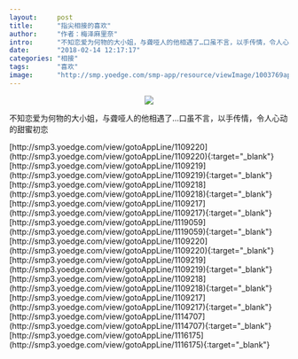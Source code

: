 ```yaml
---
layout:     post
title:      "指尖相接的喜欢"
author:     "作者：梅泽麻里奈"
intro:      "不知恋爱为何物的大小姐，与聋哑人的他相遇了…口虽不言，以手传情，令人心动的甜蜜初恋"
date:       "2018-02-14 12:17:17"
categories: "相接"
tags:       "喜欢"
image:      "http://smp.yoedge.com/smp-app/resource/viewImage/1003769appline.png"
---
```

<div style="text-align: center">
<p><img src="http://smp.yoedge.com/smp-app/resource/viewImage/1003769appline.png"/></p>
</div>
<p class="post-meta">
<span>不知恋爱为何物的大小姐，与聋哑人的他相遇了…口虽不言，以手传情，令人心动的甜蜜初恋</span>
</p>
[http://smp3.yoedge.com/view/gotoAppLine/1109220](http://smp3.yoedge.com/view/gotoAppLine/1109220){:target="_blank"}
[http://smp3.yoedge.com/view/gotoAppLine/1109219](http://smp3.yoedge.com/view/gotoAppLine/1109219){:target="_blank"}
[http://smp3.yoedge.com/view/gotoAppLine/1109218](http://smp3.yoedge.com/view/gotoAppLine/1109218){:target="_blank"}
[http://smp3.yoedge.com/view/gotoAppLine/1109217](http://smp3.yoedge.com/view/gotoAppLine/1109217){:target="_blank"}
[http://smp3.yoedge.com/view/gotoAppLine/1119059](http://smp3.yoedge.com/view/gotoAppLine/1119059){:target="_blank"}
[http://smp3.yoedge.com/view/gotoAppLine/1109220](http://smp3.yoedge.com/view/gotoAppLine/1109220){:target="_blank"}
[http://smp3.yoedge.com/view/gotoAppLine/1109219](http://smp3.yoedge.com/view/gotoAppLine/1109219){:target="_blank"}
[http://smp3.yoedge.com/view/gotoAppLine/1109218](http://smp3.yoedge.com/view/gotoAppLine/1109218){:target="_blank"}
[http://smp3.yoedge.com/view/gotoAppLine/1109217](http://smp3.yoedge.com/view/gotoAppLine/1109217){:target="_blank"}
[http://smp3.yoedge.com/view/gotoAppLine/1114707](http://smp3.yoedge.com/view/gotoAppLine/1114707){:target="_blank"}
[http://smp3.yoedge.com/view/gotoAppLine/1116175](http://smp3.yoedge.com/view/gotoAppLine/1116175){:target="_blank"}


